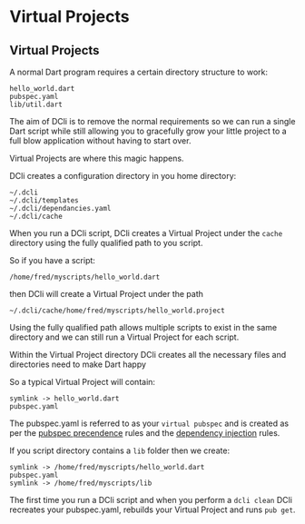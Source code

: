# Virtual Projects

## Virtual Projects

A normal Dart program requires a certain directory structure to work:

```text
hello_world.dart
pubspec.yaml
lib/util.dart
```

The aim of DCli is to remove the normal requirements so we can run a single Dart script while still allowing you to gracefully grow your little project to a full blow application without having to start over.

Virtual Projects are where this magic happens.

DCli creates a configuration directory in you home directory:

```text
~/.dcli
~/.dcli/templates
~/.dcli/dependancies.yaml
~/.dcli/cache
```

When you run a DCli script, DCli creates a Virtual Project under the `cache` directory using the fully qualified path to you script.

So if you have a script:

```text
/home/fred/myscripts/hello_world.dart
```

then DCli will create a Virtual Project under the path

```text
~/.dcli/cache/home/fred/myscripts/hello_world.project
```

Using the fully qualified path allows multiple scripts to exist in the same directory and we can still run a Virtual Project for each script.

Within the Virtual Project directory DCli creates all the necessary files and directories need to make Dart happy

So a typical Virtual Project will contain:

```text
symlink -> hello_world.dart
pubspec.yaml
```

The pubspec.yaml is referred to as your `virtual pubspec` and is created as per the [pubspec precendence](../#Pubspec-Precendence) rules and the [dependency injection](../#Pubspec-dependancy-injection) rules.

If you script directory contains a `lib` folder then we create:

```text
symlink -> /home/fred/myscripts/hello_world.dart
pubspec.yaml
symlink -> /home/fred/myscripts/lib
```

The first time you run a DCli script and when you perform a `dcli clean` DCli recreates your pubspec.yaml, rebuilds your Virtual Project and runs `pub get`.

